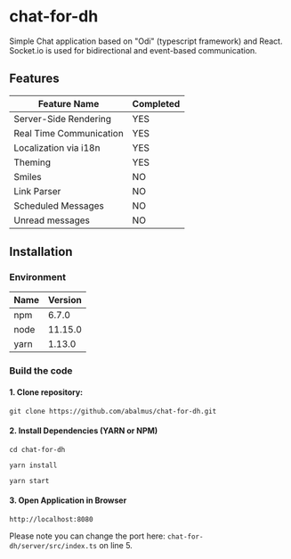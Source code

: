 # chat-for-dh

Simple Chat application based on "Odi" (typescript framework) and React. Socket.io is used for bidirectional and event-based communication.

## Features
| Feature Name   |      Completed      |
| --- | --- |
| Server-Side Rendering   | YES |
| Real Time Communication | YES |
| Localization via i18n   | YES | 
| Theming                 | YES | 
| Smiles                  | NO  | 
| Link Parser             | NO  |
| Scheduled Messages      | NO  |
| Unread messages         | NO  |

## Installation

### Environment
| Name  |      Version      |
| --- | --- |
| npm   | 6.7.0 |
| node   | 11.15.0 |
| yarn | 1.13.0 |

### Build the code
#### 1. Clone repository:
```
git clone https://github.com/abalmus/chat-for-dh.git
```

#### 2. Install Dependencies (YARN or NPM)

```
cd chat-for-dh

yarn install

yarn start
```

#### 3. Open Application in Browser

```
http://localhost:8080
```

Please note you can change the port here: `chat-for-dh/server/src/index.ts` on line 5.
